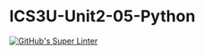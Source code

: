 # ICS3U-Unit2-05-Python

[![GitHub's Super Linter](https://github.com/Peter-Gemmell/ICS3U-Unit2-05-Python/workflows/GitHub's%20Super%20Linter/badge.svg)](https://github.com/Peter-Gemmell/ICS3U-Unit2-05-Python/actions)
